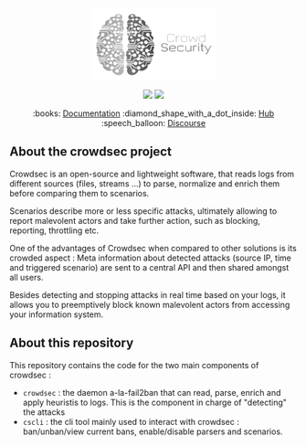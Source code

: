 <p align="center">
<img src="docs/assets/images/crowdsec_logo1.png" alt="CrowdSec" title="CrowdSec" />
</p>


<p align="center">
<img src="https://github.com/crowdsecurity/crowdsec/workflows/Go/badge.svg">
<img src="https://github.com/crowdsecurity/crowdsec/workflows/build-binary-package/badge.svg">
</p>

<p align="center">
:books: <a href="https://doc.crowdsec.net">Documentation</a>
:diamond_shape_with_a_dot_inside: <a href="https://hub.crowdsec.net">Hub</a>
:speech_balloon: <a href="https://discourse.crowdsec.net">Discourse </a>
</p>

## About the crowdsec project


Crowdsec is an open-source and lightweight software, that reads logs from different sources (files, streams ...) to parse, normalize and enrich them before comparing them to scenarios.

Scenarios describe more or less specific attacks, ultimately allowing to report malevolent actors and take further action, such as blocking, reporting, throttling etc.

One of the advantages of Crowdsec when compared to other solutions is its crowded aspect : Meta information about detected attacks (source IP, time and triggered scenario) are sent to a central API and then shared amongst all users.

Besides detecting and stopping attacks in real time based on your logs, it allows you to preemptively block known malevolent actors from accessing your information system.

## About this repository

This repository contains the code for the two main components of crowdsec :
 - `crowdsec` : the daemon a-la-fail2ban that can read, parse, enrich and apply heuristis to logs. This is the component in charge of "detecting" the attacks
 - `cscli` : the cli tool mainly used to interact with crowdsec : ban/unban/view current bans, enable/disable parsers and scenarios.


